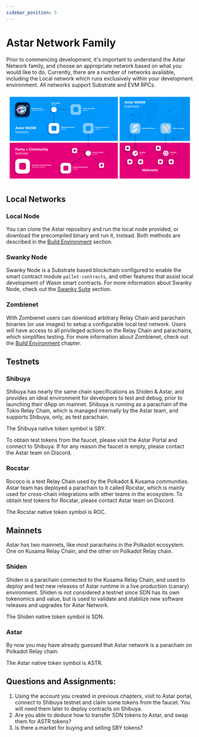 ```yaml
---
sidebar_position: 5
---
```


# Astar Network Family
Prior to commencing development, it's important to understand the Astar Network family, and choose an appropriate network based on what you would like to do. Currently, there are a number of networks available, including the Local network which runs exclusively within your development environment. All networks support Substrate and EVM RPCs.

![Astar networks](img/networks.png)

## Local Networks
### Local Node
You can clone the Astar repository and run the local node provided, or download the precompiled binary and run it, instead. Both methods are described in the [Build Environment](../environment) section. 

### Swanky Node
Swanky Node is a Substrate based blockchain configured to enable the smart contract module `pallet-contracts`, and other features that assist local development of Wasm smart contracts.
For more information about Swanky Node, check out the [Swanky Suite](../wasm/swanky) section.

### Zombienet 
With Zombienet users can download arbitrary Relay Chain and parachain binaries (or use images) to setup a configurable local test network. Users will have access to all privileged actions on the Relay Chain and parachains, which simplifies testing. For more information about Zombienet, check out the [Build Environment](../environment/zombienet-testing) chapter.

## Testnets
### Shibuya
Shibuya has nearly the same chain specifications as Shiden & Astar, and provides an ideal environment for developers to test and debug, prior to launching their dApp on mainnet.
Shibuya is running as a parachain of the Tokio Relay Chain, which is managed internally by the Astar team, and supports Shibuya, only, as test parachain. 

The Shibuya native token symbol is SBY.

To obtain test tokens from the faucet, please visit the Astar Portal and connect to Shibuya. If for any reason the faucet is empty, please contact the Astar team on Discord.

### Rocstar
Rococo is a test Relay Chain used by the Polkadot & Kusama communities. Astar team has deployed a parachain to it called Rocstar, which is mainly used for cross-chain integrations with other teams in the ecosystem. To obtain test tokens for Rocstar, please contact Astar team on Discord.

The Rocstar native token symbol is ROC.

## Mainnets
Astar has two mainnets, like most parachains in the Polkadot ecosystem. One on Kusama Relay Chain, and the other on Polkadot Relay chain.

### Shiden
Shiden is a parachain connected to the Kusama Relay Chain, and used to deploy and test new releases of Astar runtime in a live production (canary) environment. Shiden is not considered a testnet since SDN has its own tokenomics and value, but is used to validate and stabilize new software releases and upgrades for Astar Network.

The Shiden native token symbol is SDN.

### Astar
By now you may have already guessed that Astar network is a parachain on Polkadot Relay chain. 

The Astar native token symbol is ASTR.

## Questions and Assignments:
1. Using the account you created in previous chapters, visit to Astar portal, connect to Shibuya testnet and claim some tokens from the faucet. You will need them later to deploy contracts on Shibuya.
2. Are you able to deduce how to transfer SDN tokens to Astar, and swap them for ASTR tokens?
3. Is there a market for buying and selling SBY tokens?